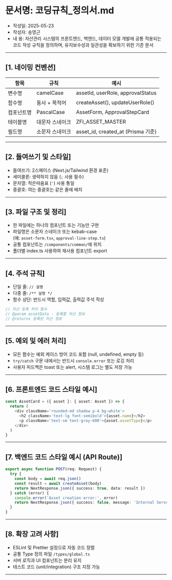 # 문서명: 코딩규칙_정의서.md
- 작성일: 2025-05-23
- 작성자: 송영근
- 내  용: 자산관리 시스템의 프론트엔드, 백엔드, 데이터 모델 개발에 공통 적용되는 코드 작성 규칙을 정의하며, 유지보수성과 일관성을 확보하기 위한 기준 문서

---

## [1. 네이밍 컨벤션]

| 항목 | 규칙 | 예시 |
|------|------|------|
| 변수명 | camelCase | assetId, userRole, approvalStatus |
| 함수명 | 동사 + 목적어 | createAsset(), updateUserRole() |
| 컴포넌트명 | PascalCase | AssetForm, ApprovalStepCard |
| 테이블명 | 대문자 스네이크 | ZFI_ASSET_MASTER |
| 필드명 | 소문자 스네이크 | asset_id, created_at (Prisma 기준) |

---

## [2. 들여쓰기 및 스타일]

- 들여쓰기: 2스페이스 (Next.js/Tailwind 환경 표준)
- 세미콜론: 생략하지 않음 (`;` 사용 필수)
- 문자열: 작은따옴표 (`'`) 사용 통일
- 중괄호: 여는 중괄호는 같은 줄에 배치

---

## [3. 파일 구조 및 정리]

- 한 파일에는 하나의 컴포넌트 또는 기능만 구현  
- 파일명은 소문자 스네이크 또는 kebab-case  
  (예: `asset-form.tsx`, `approval-line-step.ts`)  
- 공통 컴포넌트는 `/components/common/`에 위치  
- 폴더별 index.ts 사용하여 재사용 컴포넌트 export

---

## [4. 주석 규칙]

- 단일 줄: `// 설명`
- 다중 줄: `/** 설명 */`
- 함수 상단: 반드시 역할, 입력값, 출력값 주석 작성

```ts
// 자산 등록 처리 함수
// @param assetData - 등록할 자산 정보
// @returns 등록된 자산 정보
````

---

## \[5. 예외 및 에러 처리]

* 모든 함수는 예외 케이스 방어 코드 포함 (null, undefined, empty 등)
* `try/catch` 구문 내에서는 반드시 `console.error` 또는 로깅 처리
* 사용자 피드백은 toast 또는 alert, 시스템 로그는 별도 저장 가능

---

## \[6. 프론트엔드 코드 스타일 예시]

```ts
const AssetCard = ({ asset }: { asset: Asset }) => {
  return (
    <div className='rounded-md shadow p-4 bg-white'>
      <h2 className='text-lg font-semibold'>{asset.name}</h2>
      <p className='text-sm text-gray-600'>{asset.assetType}</p>
    </div>
  )
}
```

---

## \[7. 백엔드 코드 스타일 예시 (API Route)]

```ts
export async function POST(req: Request) {
  try {
    const body = await req.json()
    const result = await createAsset(body)
    return NextResponse.json({ success: true, data: result })
  } catch (error) {
    console.error('Asset creation error:', error)
    return NextResponse.json({ success: false, message: 'Internal Server Error' }, { status: 500 })
  }
}
```

---

## \[8. 확장 고려 사항]

* ESLint 및 Prettier 설정으로 자동 코드 정렬
* 공통 Type 정의 파일 `/types/global.ts`
* 서버 로직과 UI 컴포넌트는 분리 유지
* 테스트 코드 (unit/integration) 구조 지정 가능

---

```



